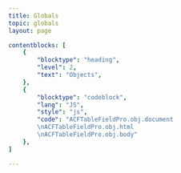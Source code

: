 ```yaml
---
title: Globals
topic: globals
layout: page

contentblocks: [
	{
		"blocktype": "heading",
		"level": 2,
		"text": "Objects",
	},
	{
		"blocktype": "codeblock",
		"lang": "JS",
		"style": "js",
		"code": "ACFTableFieldPro.obj.document
		\nACFTableFieldPro.obj.html
		\nACFTableFieldPro.obj.body"
	},
]

---
```

